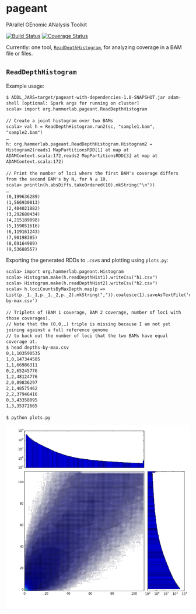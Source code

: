 # pageant
PArallel GEnomic ANalysis Toolkit

[![Build Status](https://travis-ci.org/hammerlab/pageant.svg?branch=master)](https://travis-ci.org/hammerlab/pageant)
[![Coverage Status](https://coveralls.io/repos/github/hammerlab/pageant/badge.svg?branch=master)](https://coveralls.io/github/hammerlab/pageant?branch=master)

Currently: one tool, [`ReadDepthHistogram`](https://github.com/hammerlab/pageant/blob/master/src/main/scala/org/hammerlab/pageant/ReadDepthHistogram.scala), for analyzing coverage in a BAM file or files.

## `ReadDepthHistogram`
Example usage:

```
$ ADDL_JARS=target/pageant-with-dependencies-1.0-SNAPSHOT.jar adam-shell [optional: Spark args for running on cluster]
scala> import org.hammerlab.pageant.ReadDepthHistogram

// Create a joint histogram over two BAMs
scala> val h = ReadDepthHistogram.run2(sc, "sample1.bam", "sample2.bam")
…
h: org.hammerlab.pageant.ReadDepthHistogram.Histogram2 = Histogram2(reads1 MapPartitionsRDD[1] at map at ADAMContext.scala:172,reads2 MapPartitionsRDD[3] at map at ADAMContext.scala:172)

// Print the number of loci where the first BAM's coverage differs from the second BAM's by N, for N ≤ 10.
scala> println(h.absDiffs.takeOrdered(10).mkString("\n"))
…
(0,199636289)
(1,566930813)
(2,404021882)
(3,292680434)
(4,215189098)
(5,159051616)
(6,119161243)
(7,90198385)
(8,69164989)
(9,53688557)
```

Exporting the generated RDDs to `.csv`s and plotting using `plots.py`:

```
scala> import org.hammerlab.pageant.Histogram
scala> Histogram.make(h.readDepthHist1).writeCsv("h1.csv")
scala> Histogram.make(h.readDepthHist2).writeCsv("h2.csv")
scala> h.lociCountsByMaxDepth.map(p => List(p._1._1,p._1._2,p._2).mkString(",")).coalesce(1).saveAsTextFile('depths-by-max.csv')

// Triplets of (BAM 1 coverage, BAM 2 coverage, number of loci with those coverages).
// Note that the (0,0,…) triple is missing because I am not yet joining against a full reference genome
// to back out the number of loci that the two BAMs have equal coverage at.
$ head depths-by-max.csv
0,1,103590535
1,0,147344585
1,1,66986311
0,2,65245776
1,2,48124776
2,0,89836297
2,1,48575462
2,2,37946416
0,3,43358095
1,3,35372665

$ python plots.py
```

![sample plot of joint coverage of two BAMs](img/10k.png)
